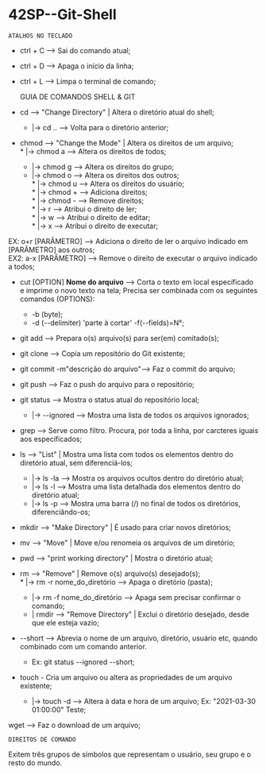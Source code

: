 # 42SP--Git-Shell


	ATALHOS NO TECLADO

* ctrl + C --> Sai do comando atual;  
* ctrl + D --> Apaga o início da linha;  
* ctrl + L --> Limpa o terminal de comando;  

	GUIA DE COMANDOS SHELL & GIT

* cd --> "Change Directory" | Altera o diretório atual do shell;  
	* |->   cd .. --> Volta para o diretório anterior;  
	

* chmod --> "Change the Mode" | Altera os direitos de um arquivo;  
	  * |-> chmod a --> Altera os direitos de todos;  
  	* |-> chmod g --> Altera os direitos do grupo;  
  	* |-> chmod o --> Altera os direitos dos outros;  
      		* |-> chmod u --> Altera os direitos do usuário;    
     	 	  * |-> chmod + --> Adiciona direitos;  
      		* |-> chmod - --> Remove direitos;  
        		* |-> r --> Atribui o direito de ler;  
        		* |-> w --> Atribui o direito de editar;  
        		* |-> x --> Atribui o direito de executar;  
	

 EX: o+r [PARÂMETRO] --> Adiciona o direito de ler o arquivo indicado em [PARÂMETRO] aos outros;  
 EX2: a-x [PARÂMETRO] --> Remove o direito de executar o arquivo indicado a todos;  
 
 * cut [OPTION] **Nome do arquivo** --> Corta o texto em local específicado e imprime o novo texto na tela; Precisa ser combinada com os seguintes comandos (OPTIONS):  
 	* -b (byte);  
 	* -d (--delimiter) 'parte à cortar' -f(--fields)=N°;  
 

* git add --> Prepara o(s) arquivo(s) para ser(em) comitado(s);  
* git clone --> Copia um repositório do Git existente;  
* git commit -m"descrição do arquivo"--> Faz o commit do arquivo;  
* git push  --> Faz o push do arquivo para o repositório;  
* git status --> Mostra o status atual do repositório local;  
	* |-> --ignored --> Mostra uma lista de todos os arquivos ignorados;  
* grep --> Serve como filtro. Procura, por toda a linha, por carcteres iguais aos especificados;  
  
* ls --> "List" | Mostra uma lista com todos os elementos dentro do diretório atual, sem diferenciá-los;
  *	|-> ls -la --> Mostra os arquivos ocultos dentro do diretório atual;  
  *	|-> ls -l --> Mostra uma lista detalhada dos elementos dentro do diretório atual;
  *	|-> ls -p --> Mostra uma barra (/) no final de todos os diretórios, diferenciândo-os;  
  
* mkdir --> "Make Directory" | É usado para criar novos diretórios;  
  
* mv --> "Move" | Move e/ou renomeia os arquivos de um diretório;  
  
* pwd --> "print working directory" | Mostra o diretório atual;  

* rm --> "Remove" | Remove o(s) arquivo(s) desejado(s);  
 	  * |->   rm -r nome_do_diretório --> Apaga o diretório (pasta);  
  	* |->   rm -f nome_do_diretório --> Apaga sem precisar confirmar o comando;  
    * | rmdir --> "Remove Directory" | Exclui o diretório desejado, desde que ele esteja vazio;  
    
 * --short --> Abrevia o nome de um arquivo, diretório, usuário etc, quando combinado com um comando anterior.
 	* Ex: git status --ignored --short;  

* touch - Cria um arquivo ou altera as propriedades de um arquivo existente;  
   * |->	touch -d --> Altera à data e hora de um arquivo; Ex: "2021-03-30 01:00:00" Teste;  

wget <link> --> Faz o download de um arquivo;  
  
	DIREITOS DE COMANDO

Exitem três grupos de símbolos que representam o usuário, seu grupo e o resto do mundo.  

